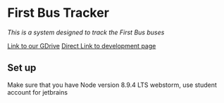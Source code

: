 # First Bus Tracker
*This is a system designed to track the First Bus buses*

[Link to our GDrive](https://drive.google.com/drive/folders/0B25bbM68M88vRDBEQ1dFR1daSGc "First Bus Team")
[Direct Link to development page](https://drive.google.com/drive/folders/1l34LI5V6XV1m8cJwUz7xwg_2EcnrLjOu "Development")

## Set up
Make sure that you have Node version 8.9.4
LTS webstorm, use student account for jetbrains
